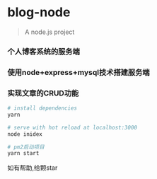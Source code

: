 # blog-node

> A node.js project

### 个人博客系统的服务端

### 使用node+express+mysql技术搭建服务端

### 实现文章的CRUD功能

``` bash
# install dependencies
yarn

# serve with hot reload at localhost:3000
node inidex

# pm2启动项目
yarn start
```

如有帮助,给颗star
